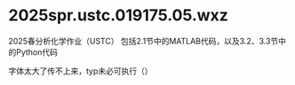 # 2025spr.ustc.019175.05.wxz
2025春分析化学作业（USTC）
包括2.1节中的MATLAB代码，以及3.2、3.3节中的Python代码

字体太大了传不上来，typ未必可执行（）
